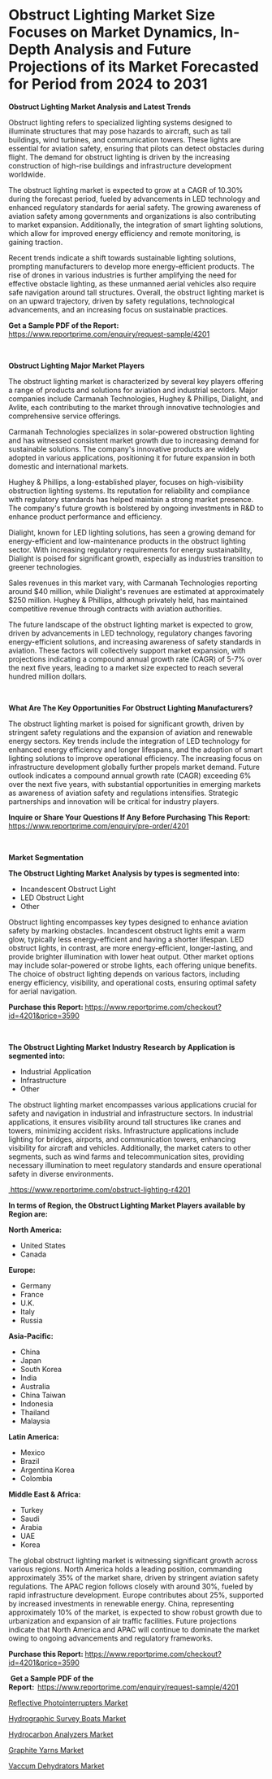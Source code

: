<p><h1>Obstruct Lighting Market Size Focuses on Market Dynamics, In-Depth Analysis and Future Projections of its Market Forecasted for Period from 2024 to 2031</h1></p><p><strong>Obstruct Lighting Market Analysis and Latest Trends</strong></p>
<p><p>Obstruct lighting refers to specialized lighting systems designed to illuminate structures that may pose hazards to aircraft, such as tall buildings, wind turbines, and communication towers. These lights are essential for aviation safety, ensuring that pilots can detect obstacles during flight. The demand for obstruct lighting is driven by the increasing construction of high-rise buildings and infrastructure development worldwide.</p><p>The obstruct lighting market is expected to grow at a CAGR of 10.30% during the forecast period, fueled by advancements in LED technology and enhanced regulatory standards for aerial safety. The growing awareness of aviation safety among governments and organizations is also contributing to market expansion. Additionally, the integration of smart lighting solutions, which allow for improved energy efficiency and remote monitoring, is gaining traction.</p><p>Recent trends indicate a shift towards sustainable lighting solutions, prompting manufacturers to develop more energy-efficient products. The rise of drones in various industries is further amplifying the need for effective obstacle lighting, as these unmanned aerial vehicles also require safe navigation around tall structures. Overall, the obstruct lighting market is on an upward trajectory, driven by safety regulations, technological advancements, and an increasing focus on sustainable practices.</p></p>
<p><strong>Get a Sample PDF of the Report:&nbsp;</strong> <a href="https://www.reportprime.com/enquiry/request-sample/4201">https://www.reportprime.com/enquiry/request-sample/4201</a></p>
<p>&nbsp;</p>
<p><strong>Obstruct Lighting Major Market Players</strong></p>
<p><p>The obstruct lighting market is characterized by several key players offering a range of products and solutions for aviation and industrial sectors. Major companies include Carmanah Technologies, Hughey & Phillips, Dialight, and Avlite, each contributing to the market through innovative technologies and comprehensive service offerings.</p><p>Carmanah Technologies specializes in solar-powered obstruction lighting and has witnessed consistent market growth due to increasing demand for sustainable solutions. The company's innovative products are widely adopted in various applications, positioning it for future expansion in both domestic and international markets.</p><p>Hughey & Phillips, a long-established player, focuses on high-visibility obstruction lighting systems. Its reputation for reliability and compliance with regulatory standards has helped maintain a strong market presence. The company's future growth is bolstered by ongoing investments in R&D to enhance product performance and efficiency.</p><p>Dialight, known for LED lighting solutions, has seen a growing demand for energy-efficient and low-maintenance products in the obstruct lighting sector. With increasing regulatory requirements for energy sustainability, Dialight is poised for significant growth, especially as industries transition to greener technologies.</p><p>Sales revenues in this market vary, with Carmanah Technologies reporting around $40 million, while Dialight's revenues are estimated at approximately $250 million. Hughey & Phillips, although privately held, has maintained competitive revenue through contracts with aviation authorities.</p><p>The future landscape of the obstruct lighting market is expected to grow, driven by advancements in LED technology, regulatory changes favoring energy-efficient solutions, and increasing awareness of safety standards in aviation. These factors will collectively support market expansion, with projections indicating a compound annual growth rate (CAGR) of 5-7% over the next five years, leading to a market size expected to reach several hundred million dollars.</p></p>
<p>&nbsp;</p>
<p><strong>What Are The Key Opportunities For Obstruct Lighting Manufacturers?</strong></p>
<p><p>The obstruct lighting market is poised for significant growth, driven by stringent safety regulations and the expansion of aviation and renewable energy sectors. Key trends include the integration of LED technology for enhanced energy efficiency and longer lifespans, and the adoption of smart lighting solutions to improve operational efficiency. The increasing focus on infrastructure development globally further propels market demand. Future outlook indicates a compound annual growth rate (CAGR) exceeding 6% over the next five years, with substantial opportunities in emerging markets as awareness of aviation safety and regulations intensifies. Strategic partnerships and innovation will be critical for industry players.</p></p>
<p><strong>Inquire or Share Your Questions If Any Before Purchasing This Report:</strong> <a href="https://www.reportprime.com/enquiry/pre-order/4201">https://www.reportprime.com/enquiry/pre-order/4201</a></p>
<p>&nbsp;</p>
<p><strong>Market Segmentation</strong></p>
<p><strong>The Obstruct Lighting Market Analysis by types is segmented into:</strong></p>
<p><ul><li>Incandescent Obstruct Light</li><li>LED Obstruct Light</li><li>Other</li></ul></p>
<p><p>Obstruct lighting encompasses key types designed to enhance aviation safety by marking obstacles. Incandescent obstruct lights emit a warm glow, typically less energy-efficient and having a shorter lifespan. LED obstruct lights, in contrast, are more energy-efficient, longer-lasting, and provide brighter illumination with lower heat output. Other market options may include solar-powered or strobe lights, each offering unique benefits. The choice of obstruct lighting depends on various factors, including energy efficiency, visibility, and operational costs, ensuring optimal safety for aerial navigation.</p></p>
<p><strong>Purchase this Report:&nbsp;</strong><a href="https://www.reportprime.com/checkout?id=4201&price=3590">https://www.reportprime.com/checkout?id=4201&price=3590</a></p>
<p>&nbsp;</p>
<p><strong>The Obstruct Lighting Market Industry Research by Application is segmented into:</strong></p>
<p><ul><li>Industrial Application</li><li>Infrastructure</li><li>Other</li></ul></p>
<p><p>The obstruct lighting market encompasses various applications crucial for safety and navigation in industrial and infrastructure sectors. In industrial applications, it ensures visibility around tall structures like cranes and towers, minimizing accident risks. Infrastructure applications include lighting for bridges, airports, and communication towers, enhancing visibility for aircraft and vehicles. Additionally, the market caters to other segments, such as wind farms and telecommunication sites, providing necessary illumination to meet regulatory standards and ensure operational safety in diverse environments.</p></p>
<p><a href="https://www.reportprime.com/obstruct-lighting-r4201">&nbsp;https://www.reportprime.com/obstruct-lighting-r4201</a></p>
<p><strong>In terms of Region, the Obstruct Lighting Market Players available by Region are:</strong></p>
<p>
    <p> <strong> North America: </strong>
        <ul>
            <li>United States</li>
            <li>Canada</li>
        </ul>
        </p> 
    <p> <strong> Europe: </strong>
        <ul>
            <li>Germany</li>
            <li>France</li>
            <li>U.K.</li>
            <li>Italy</li>
            <li>Russia</li>
        </ul>
        </p> 
    <p> <strong> Asia-Pacific: </strong>
        <ul>
            <li>China</li>
            <li>Japan</li>
            <li>South Korea</li>
            <li>India</li>
            <li>Australia</li>
            <li>China Taiwan</li>
            <li>Indonesia</li>
            <li>Thailand</li>
            <li>Malaysia</li>
        </ul>
        </p> 
    <p> <strong> Latin America: </strong>
        <ul>
            <li>Mexico</li>
            <li>Brazil</li>
            <li>Argentina Korea</li>
            <li>Colombia</li>
        </ul>
        </p> 
    <p> <strong> Middle East & Africa: </strong>
        <ul>
            <li>Turkey</li>
            <li>Saudi</li>
            <li>Arabia</li>
            <li>UAE</li>
            <li>Korea</li>
        </ul>
    </p>
    </p>
<p><p>The global obstruct lighting market is witnessing significant growth across various regions. North America holds a leading position, commanding approximately 35% of the market share, driven by stringent aviation safety regulations. The APAC region follows closely with around 30%, fueled by rapid infrastructure development. Europe contributes about 25%, supported by increased investments in renewable energy. China, representing approximately 10% of the market, is expected to show robust growth due to urbanization and expansion of air traffic facilities. Future projections indicate that North America and APAC will continue to dominate the market owing to ongoing advancements and regulatory frameworks.</p></p>
<p><strong>Purchase this Report: </strong><a href="https://www.reportprime.com/checkout?id=4201&price=3590">https://www.reportprime.com/checkout?id=4201&price=3590</a></p>
<p>&nbsp;<strong>Get a Sample PDF of the Report:&nbsp;&nbsp;</strong><a href="https://www.reportprime.com/enquiry/request-sample/4201">https://www.reportprime.com/enquiry/request-sample/4201</a></p>
<p><strong></strong></p>
<p><p><a href="https://github.com/pizolina/Market-Research-Report-List-6/blob/main/reflective-photointerrupters-market.md">Reflective Photointerrupters Market</a></p><p><a href="https://www.linkedin.com/pulse/evaluating-global-hydrographic-survey-boats-market-yyaze?trackingId=jvp3qa89SW6Tdr7grvqKvQ%3D%3D">Hydrographic Survey Boats Market</a></p><p><a href="https://www.linkedin.com/pulse/market-trends-global-hydrocarbon-analyzers-forecast-mrzoe?trackingId=cHziN%2BaNThuG53BtyxZl4Q%3D%3D">Hydrocarbon Analyzers Market</a></p><p><a href="https://issuu.com/reportprime-2/docs/graphite-yarns-market-size-2030.ppt_93845ea91c8e02">Graphite Yarns Market</a></p><p><a href="https://issuu.com/reportprime-2/docs/vaccum-dehydrators-market-size-2030_1f93375c15851c">Vaccum Dehydrators Market</a></p></p>